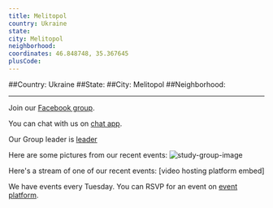 ```yaml
---
title: Melitopol
country: Ukraine
state: 
city: Melitopol
neighborhood: 
coordinates: 46.848748, 35.367645
plusCode:
---
```


##Country: Ukraine
##State: 
##City: Melitopol
##Neighborhood: 
*****
Join our [Facebook group](https://www.facebook.com/groups/free.code.camp.melitopol).

You can chat with us on [chat app]().

Our Group leader is [leader]()

Here are some pictures from our recent events:
![study-group-image]()

Here's a stream of one of our recent events:
[video hosting platform embed]

We have events every Tuesday. You can RSVP for an event on [event platform]().
